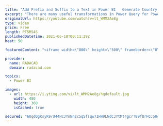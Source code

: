 ```yaml
---
title: "Add Prefix and Suffix to a Text in Power BI   Generate Country Images and pages"
excerpt: "There are many useful transformations in Power Query for Power BI. One of them is adding the prefix and suffix to a text column. These transformations are very simple to apply and have an immense value in building columns based on patterns and template texts. In this short video and article, I’ll explain"
originalUrl: https://youtube.com/watch?v=lt_WMM2Ae8g
type: video
price: Free
length: PT5M54S
publishedDateTime: 2021-06-18T00:11:29Z
heat: 50

featuredContent: "<iframe width=\"800\" height=\"500\" frameborder=\"0\" src=\"https://www.youtube.com/embed/lt_WMM2Ae8g\" allow=\"accelerometer; autoplay; encrypted-media; gyroscope; picture-in-picture\" allowfullscreen></iframe>"

provider:
  name: RADACAD
  domain: radacad.com

topics:
  - Power BI

images:
  - url: https://i.ytimg.com/vi/lt_WMM2Ae8g/hqdefault.jpg
    width: 480
    height: 360
    isCached: true

secured: "60qdQgKsyR9/U44HcJYnNnzc5q5fsqw7IHH9LNdC3YtMt4gcrT89fQrFQJp0cZKWr/TLbsLQUncVj4CM+0jkOr56e7nvvWmT4r0QqM1ZxrtlGkj2W+LsHOOGjEgMiclTL93XSfn2qg+Jj9KajvDdGDwldyaXI5uhRAGyC8BzDq/a1uNjeslu+MWI0u3wzDh5Rf5eWZu1ktNwgY1hl/sM/PL3Rb9myTg1KgcSTLfZpXhIv+T0Z+K8HWIIxFxanvuE4qaS3QV/JlSvjo0DphqYI55OpOglWRGrCnrxKF3FWx0PgRmmJzV+iDOZk9QoECfjS23ijIKnbBHbPIOV2jHiJBHldJXfC78IVErNbAUwJJGWE05L4bJQuuxFmo2RhUV9T0tRqloaZTy07pCNGwE4Ttqo39w9MrO0RuuWk8fUyPw=;bW+OtXCcyyyOrjo73BFX0A=="
---
```


